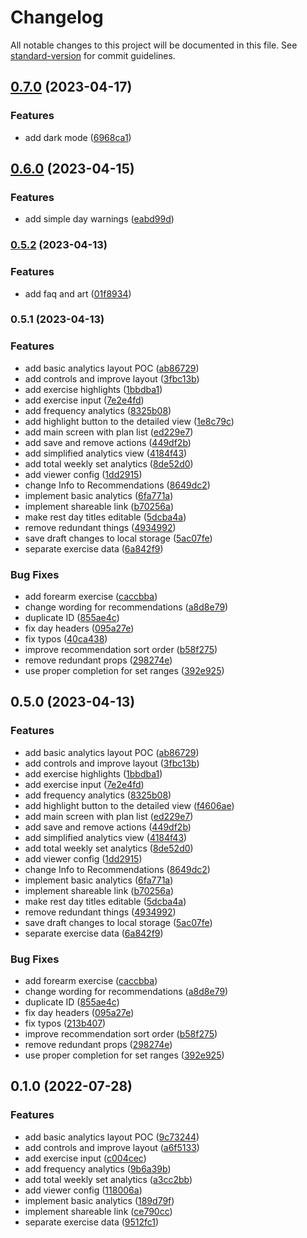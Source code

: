 # Changelog

All notable changes to this project will be documented in this file. See [standard-version](https://github.com/conventional-changelog/standard-version) for commit guidelines.

## [0.7.0](https://github.com/treble-snake/workout-plan-analyzer/compare/v0.6.0...v0.7.0) (2023-04-17)


### Features

* add dark mode ([6968ca1](https://github.com/treble-snake/workout-plan-analyzer/commit/6968ca17574283daad82cf11a93ba5e2e8a206c5))

## [0.6.0](https://github.com/treble-snake/workout-plan-analyzer/compare/v0.5.2...v0.6.0) (2023-04-15)


### Features

* add simple day warnings ([eabd99d](https://github.com/treble-snake/workout-plan-analyzer/commit/eabd99d6ce9b2c78256d1613047cbb7f98631de8))

### [0.5.2](https://github.com/treble-snake/workout-plan-analyzer/compare/v0.5.1...v0.5.2) (2023-04-13)


### Features

* add faq and art ([01f8934](https://github.com/treble-snake/workout-plan-analyzer/commit/01f893402afbce174511f5a0c8fa9224403ad857))

### 0.5.1 (2023-04-13)


### Features

* add basic analytics layout POC ([ab86729](https://github.com/treble-snake/workout-plan-analyzer/commit/ab86729174ffee59bcb2ad6ca58cd2b0c3a08b4b))
* add controls and improve layout ([3fbc13b](https://github.com/treble-snake/workout-plan-analyzer/commit/3fbc13ba0b8ebbac5721f10eea4fb96cca828f78))
* add exercise highlights ([1bbdba1](https://github.com/treble-snake/workout-plan-analyzer/commit/1bbdba1ca3f7e56bc1a86c9d775d0cc30f2dbc4d))
* add exercise input ([7e2e4fd](https://github.com/treble-snake/workout-plan-analyzer/commit/7e2e4fdbb11315dde2cfc27b42ef67fb96139485))
* add frequency analytics ([8325b08](https://github.com/treble-snake/workout-plan-analyzer/commit/8325b08c432727e5beb38d4fb60549c2da164a39))
* add highlight button to the detailed view ([1e8c79c](https://github.com/treble-snake/workout-plan-analyzer/commit/1e8c79c27b54409697b9f460bf7fa1935cb6262c))
* add main screen with plan list ([ed229e7](https://github.com/treble-snake/workout-plan-analyzer/commit/ed229e7d1408012d0465b96e331010078927d8a7))
* add save and remove actions ([449df2b](https://github.com/treble-snake/workout-plan-analyzer/commit/449df2b0c246e716b03b754bc436103ef729f9d0))
* add simplified analytics view ([4184f43](https://github.com/treble-snake/workout-plan-analyzer/commit/4184f438d276e88854d95b2627b547c69466715d))
* add total weekly set analytics ([8de52d0](https://github.com/treble-snake/workout-plan-analyzer/commit/8de52d0a52924eb99433db20d25f52cb3f50d36d))
* add viewer config ([1dd2915](https://github.com/treble-snake/workout-plan-analyzer/commit/1dd29152a9bddcd654393aaa2a375b91666581c6))
* change Info to Recommendations ([8649dc2](https://github.com/treble-snake/workout-plan-analyzer/commit/8649dc26b3d27887a50ae43da78f6c0f7164bc7c))
* implement basic analytics ([6fa771a](https://github.com/treble-snake/workout-plan-analyzer/commit/6fa771abdf08500feedf4747dcd2109872852a6a))
* implement shareable link ([b70256a](https://github.com/treble-snake/workout-plan-analyzer/commit/b70256ad506af0da5c2d53654de85e71aab9dea6))
* make rest day titles editable ([5dcba4a](https://github.com/treble-snake/workout-plan-analyzer/commit/5dcba4a9c039369c7bb7c345398d17a77086e6c2))
* remove redundant things ([4934992](https://github.com/treble-snake/workout-plan-analyzer/commit/4934992ce32e932f7209db64266c401d70317202))
* save draft changes to local storage ([5ac07fe](https://github.com/treble-snake/workout-plan-analyzer/commit/5ac07fe0d5c832757eb56ce51da13bbcc3eb818c))
* separate exercise data ([6a842f9](https://github.com/treble-snake/workout-plan-analyzer/commit/6a842f9e52a70bf391aedf8c7bd3ff7839a8de20))


### Bug Fixes

* add forearm exercise ([caccbba](https://github.com/treble-snake/workout-plan-analyzer/commit/caccbbada4fc2f67e8f28d3829a1bbee8f027844))
* change wording for recommendations ([a8d8e79](https://github.com/treble-snake/workout-plan-analyzer/commit/a8d8e79055cde9070bf3412b0fe687e747fc3d7c))
* duplicate ID ([855ae4c](https://github.com/treble-snake/workout-plan-analyzer/commit/855ae4cef293e6d8a6708f4b64fe5d630137ecba))
* fix day headers ([095a27e](https://github.com/treble-snake/workout-plan-analyzer/commit/095a27e523feadf19e6eed4133a1ba0fca89f2ef))
* fix typos ([40ca438](https://github.com/treble-snake/workout-plan-analyzer/commit/40ca43843290434b846db639d42d2ffbf1db1ecc))
* improve recommendation sort order ([b58f275](https://github.com/treble-snake/workout-plan-analyzer/commit/b58f2750bc20a72e1427921902f3f96b84682e4c))
* remove redundant props ([298274e](https://github.com/treble-snake/workout-plan-analyzer/commit/298274e4e0cab981792a885cc311cffd087293b1))
* use proper completion for set ranges ([392e925](https://github.com/treble-snake/workout-plan-analyzer/commit/392e9255c5003ffe5187b31dc4a299bcfa540ad0))

## 0.5.0 (2023-04-13)


### Features

* add basic analytics layout POC ([ab86729](https://github.com/treble-snake/workout-plan-analyzer/commit/ab86729174ffee59bcb2ad6ca58cd2b0c3a08b4b))
* add controls and improve layout ([3fbc13b](https://github.com/treble-snake/workout-plan-analyzer/commit/3fbc13ba0b8ebbac5721f10eea4fb96cca828f78))
* add exercise highlights ([1bbdba1](https://github.com/treble-snake/workout-plan-analyzer/commit/1bbdba1ca3f7e56bc1a86c9d775d0cc30f2dbc4d))
* add exercise input ([7e2e4fd](https://github.com/treble-snake/workout-plan-analyzer/commit/7e2e4fdbb11315dde2cfc27b42ef67fb96139485))
* add frequency analytics ([8325b08](https://github.com/treble-snake/workout-plan-analyzer/commit/8325b08c432727e5beb38d4fb60549c2da164a39))
* add highlight button to the detailed view ([f4606ae](https://github.com/treble-snake/workout-plan-analyzer/commit/f4606aed04ad01a0e29a75773239b13c1a178170))
* add main screen with plan list ([ed229e7](https://github.com/treble-snake/workout-plan-analyzer/commit/ed229e7d1408012d0465b96e331010078927d8a7))
* add save and remove actions ([449df2b](https://github.com/treble-snake/workout-plan-analyzer/commit/449df2b0c246e716b03b754bc436103ef729f9d0))
* add simplified analytics view ([4184f43](https://github.com/treble-snake/workout-plan-analyzer/commit/4184f438d276e88854d95b2627b547c69466715d))
* add total weekly set analytics ([8de52d0](https://github.com/treble-snake/workout-plan-analyzer/commit/8de52d0a52924eb99433db20d25f52cb3f50d36d))
* add viewer config ([1dd2915](https://github.com/treble-snake/workout-plan-analyzer/commit/1dd29152a9bddcd654393aaa2a375b91666581c6))
* change Info to Recommendations ([8649dc2](https://github.com/treble-snake/workout-plan-analyzer/commit/8649dc26b3d27887a50ae43da78f6c0f7164bc7c))
* implement basic analytics ([6fa771a](https://github.com/treble-snake/workout-plan-analyzer/commit/6fa771abdf08500feedf4747dcd2109872852a6a))
* implement shareable link ([b70256a](https://github.com/treble-snake/workout-plan-analyzer/commit/b70256ad506af0da5c2d53654de85e71aab9dea6))
* make rest day titles editable ([5dcba4a](https://github.com/treble-snake/workout-plan-analyzer/commit/5dcba4a9c039369c7bb7c345398d17a77086e6c2))
* remove redundant things ([4934992](https://github.com/treble-snake/workout-plan-analyzer/commit/4934992ce32e932f7209db64266c401d70317202))
* save draft changes to local storage ([5ac07fe](https://github.com/treble-snake/workout-plan-analyzer/commit/5ac07fe0d5c832757eb56ce51da13bbcc3eb818c))
* separate exercise data ([6a842f9](https://github.com/treble-snake/workout-plan-analyzer/commit/6a842f9e52a70bf391aedf8c7bd3ff7839a8de20))


### Bug Fixes

* add forearm exercise ([caccbba](https://github.com/treble-snake/workout-plan-analyzer/commit/caccbbada4fc2f67e8f28d3829a1bbee8f027844))
* change wording for recommendations ([a8d8e79](https://github.com/treble-snake/workout-plan-analyzer/commit/a8d8e79055cde9070bf3412b0fe687e747fc3d7c))
* duplicate ID ([855ae4c](https://github.com/treble-snake/workout-plan-analyzer/commit/855ae4cef293e6d8a6708f4b64fe5d630137ecba))
* fix day headers ([095a27e](https://github.com/treble-snake/workout-plan-analyzer/commit/095a27e523feadf19e6eed4133a1ba0fca89f2ef))
* fix typos ([213b407](https://github.com/treble-snake/workout-plan-analyzer/commit/213b40790ed7059cbf34cdbaa5626a4d107fad41))
* improve recommendation sort order ([b58f275](https://github.com/treble-snake/workout-plan-analyzer/commit/b58f2750bc20a72e1427921902f3f96b84682e4c))
* remove redundant props ([298274e](https://github.com/treble-snake/workout-plan-analyzer/commit/298274e4e0cab981792a885cc311cffd087293b1))
* use proper completion for set ranges ([392e925](https://github.com/treble-snake/workout-plan-analyzer/commit/392e9255c5003ffe5187b31dc4a299bcfa540ad0))

## 0.1.0 (2022-07-28)


### Features

* add basic analytics layout POC ([9c73244](https://github.com/treble-snake/workout-plan-analyzer/commit/9c7324441dfe8d25210e728b8da300a065aa1be5))
* add controls and improve layout ([a6f5133](https://github.com/treble-snake/workout-plan-analyzer/commit/a6f5133f0622678d85c9a1630eb1788242fcab6a))
* add exercise input ([c004cec](https://github.com/treble-snake/workout-plan-analyzer/commit/c004cec9963dfea93857432264724ae2d46861bf))
* add frequency analytics ([9b6a39b](https://github.com/treble-snake/workout-plan-analyzer/commit/9b6a39b6ad8354cb60210434605614d519f5a792))
* add total weekly set analytics ([a3cc2bb](https://github.com/treble-snake/workout-plan-analyzer/commit/a3cc2bba15e51a5b9b917c3664265161e8082477))
* add viewer config ([118006a](https://github.com/treble-snake/workout-plan-analyzer/commit/118006aa3ba09891b72079159b7546c3d9a2b4d4))
* implement basic analytics ([189d79f](https://github.com/treble-snake/workout-plan-analyzer/commit/189d79fe28ed7ca072a1ca4bec4f06a37ad332a5))
* implement shareable link ([ce790cc](https://github.com/treble-snake/workout-plan-analyzer/commit/ce790cc6c1e9cb8e10d65c0cf2139f8bad235c66))
* separate exercise data ([9512fc1](https://github.com/treble-snake/workout-plan-analyzer/commit/9512fc1127d031905a6ede973290e48fc4798f7d))
